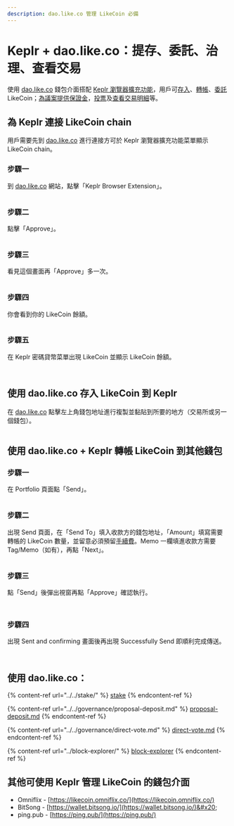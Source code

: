 ```yaml
---
description: dao.like.co 管理 LikeCoin 必備
---
```


# Keplr + dao.like.co：提存、委託、治理、查看交易

使用 [dao.like.co](https://dao.like.co/) 錢包介面搭配 [Keplr 瀏覽器擴充功能](how-to-install-keplr-extension.md)，用戶可[存入](dao.like.co.md#shi-yong-dao.like.co-cun-ru-likecoin)、[轉帳](dao.like.co.md#shi-yong-dao.like.co-+-keplr-zhuan-zhang-likecoin-dao-qi-ta-qian-bao)、[委託](../../stake/) LikeCoin；[為議案提供保證金](../../governance/proposal-deposit.md)，[投票](../../governance/direct-vote.md)及[查看交易明細](../block-explorer/dao.like.co.md)等。

## 為 Keplr 連接 LikeCoin chain <a href="#dao-like-co" id="dao-like-co"></a>

用戶需要先到 [dao.like.co](https://dao.like.co/) 進行連接方可於 Keplr 瀏覽器擴充功能菜單顯示 LikeCoin chain。

### 步驟一

到 [dao.like.co](https://dao.like.co/) 網站，點擊「Keplr Browser Extension」。

<figure><img src="../../../.gitbook/assets/keplr06.png" alt=""><figcaption></figcaption></figure>

### 步驟二

點擊「Approve」。

<figure><img src="../../../.gitbook/assets/keplr07.png" alt=""><figcaption></figcaption></figure>

### 步驟三

看見這個畫面再「Approve」多一次。

<figure><img src="../../../.gitbook/assets/keplr08.png" alt=""><figcaption></figcaption></figure>

### 步驟四

你會看到你的 LikeCoin 餘額。

<figure><img src="../../../.gitbook/assets/keplr09.png" alt=""><figcaption></figcaption></figure>

### 步驟五

在 Keplr 密碼貸幣菜單出現 LikeCoin 並顯示 LikeCoin 餘額。

<figure><img src="../../../.gitbook/assets/Keplr menu 1.png" alt=""><figcaption></figcaption></figure>

<figure><img src="../../../.gitbook/assets/Keplr menu 2.png" alt=""><figcaption></figcaption></figure>

## 使用 dao.like.co 存入 LikeCoin 到 Keplr

在 [dao.like.co](https://dao.like.co/) 點擊左上角錢包地址進行複製並黏貼到所要的地方（交易所或另一個錢包）。

<figure><img src="../../../.gitbook/assets/Keplr deposit.png" alt=""><figcaption></figcaption></figure>

## 使用 dao.like.co + Keplr 轉帳 LikeCoin 到其他錢包

### 步驟一

在 Portfolio 頁面點「Send」。

<figure><img src="../../../.gitbook/assets/Keplr Send 1.png" alt=""><figcaption></figcaption></figure>

### 步驟二

出現 Send 頁面，在「Send To」填入收款方的錢包地址，「Amount」填寫需要轉帳的 LikeCoin 數量，並留意必須預留[手續費](../transaction-fee.md)。Memo 一欄填進收款方需要 Tag/Memo（如有），再點「Next」。

<figure><img src="../../../.gitbook/assets/Keplr Send 2.png" alt=""><figcaption></figcaption></figure>

### 步驟三

點「Send」後彈出視窗再點「Approve」確認執行。

<figure><img src="../../../.gitbook/assets/Keplr Send 3.png" alt=""><figcaption></figcaption></figure>

<figure><img src="../../../.gitbook/assets/Keplr Send 4.png" alt=""><figcaption></figcaption></figure>

### 步驟四

出現 Sent and confirming 畫面後再出現 Successfully Send 即順利完成傳送。

<div>

<figure><img src="../../../.gitbook/assets/Keplr Send 5.png" alt=""><figcaption></figcaption></figure>

 

<figure><img src="../../../.gitbook/assets/Keplr Send 6.png" alt=""><figcaption></figcaption></figure>

</div>

## 使用 dao.like.co：

{% content-ref url="../../stake/" %}
[stake](../../stake/)
{% endcontent-ref %}

{% content-ref url="../../governance/proposal-deposit.md" %}
[proposal-deposit.md](../../governance/proposal-deposit.md)
{% endcontent-ref %}

{% content-ref url="../../governance/direct-vote.md" %}
[direct-vote.md](../../governance/direct-vote.md)
{% endcontent-ref %}

{% content-ref url="../block-explorer/" %}
[block-explorer](../block-explorer/)
{% endcontent-ref %}

## 其他可使用 Keplr 管理 LikeCoin 的錢包介面 <a href="#other-wallet-interface" id="other-wallet-interface"></a>

* Omniflix - [https://likecoin.omniflix.co/](https://likecoin.omniflix.co/)
* BitSong - [https://wallet.bitsong.io/](https://wallet.bitsong.io/)&#x20;
* ping.pub - [https://ping.pub/](https://ping.pub/)
